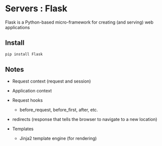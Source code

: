 # Servers : Flask

Flask is a Python-based micro-framework for creating (and serving) web applications

## Install

```bash
pip install Flask
```

## Notes
- Request context (request and session)
- Application context

- Request hooks
  - before_request, before_first, after, etc.

- redirects (response that tells the browser to navigate to a new location)

- Templates
  - Jinja2 template engine (for rendering)
